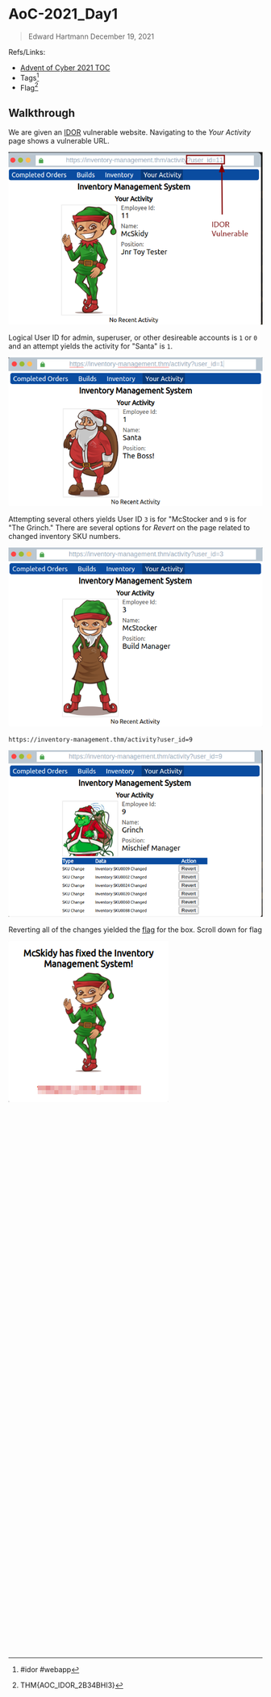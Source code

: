 # AoC-2021_Day1
> Edward Hartmann
> December 19, 2021

Refs/Links:
- [Advent of Cyber 2021 TOC](_AoC-2021_TOC.md)  
-  Tags[^1]
-  Flag[^2]
## Walkthrough
We are given an [IDOR](../../../knowledge-base/vulnerabilities/insecure_direct_object_reference-IDOR.md) vulnerable website. Navigating to the *Your Activity* page shows a vulnerable URL. 

![IDOR Vuln Spotted](AoC-2021_Photos/1.0%20AoC-Day-1_12-19-21-IDOR_Vuln.png)

Logical User ID for admin, superuser, or other desireable accounts is `1` or `0` and an attempt yields the activity for "Santa" is `1`.

![Santa Activity](AoC-2021_Photos/2.0%20AoC-Day-1_12-19-21-Santa-Activity.png)

Attempting several others yields User ID  `3` is for "McStocker and `9` is for "The Grinch." There are several options for *Revert* on the page related to changed inventory SKU numbers. 

![McStocker](AoC-2021_Photos/2.5%20AoC-Day-1_12-19-21-McStocker.png)

```
https://inventory-management.thm/activity?user_id=9
```

![Grinch Activity](AoC-2021_Photos/3.0%20AoC-Day-1_12-19-21-Grinch-Activity-w-Reverts.png)

Reverting all of the changes yielded the [flag](AoC-2021_Day1.0.md#Flag%20THM%20AOC_IDOR_2B34BHI3) for the box.  Scroll down for flag

![Flag!](AoC-2021_Photos/4.0%20AoC-Day-1_12-19-21-Revert-To-Flags.png)

</br>
</br>
</br>
</br>
</br>
</br>
</br>
</br>
</br>
</br>
</br>
</br>
</br>
</br>
</br>
</br>
</br>
</br>
</br>
</br>
</br>
</br>
</br>
</br>
</br>
</br>
</br>
</br>
</br>
</br>
</br>
</br>
</br>
</br>
</br>
</br>
</br>
</br>
</br>
</br>
</br>
</br>
</br>
</br>
</br>
</br>
</br>
</br>
</br>
</br>
</br>
</br>
</br>
</br>
</br>
</br>
</br>
</br>
</br>
</br>
</br>
</br>
</br>


[^1]: #idor #webapp 
[^2]: THM{AOC_IDOR_2B34BHI3}